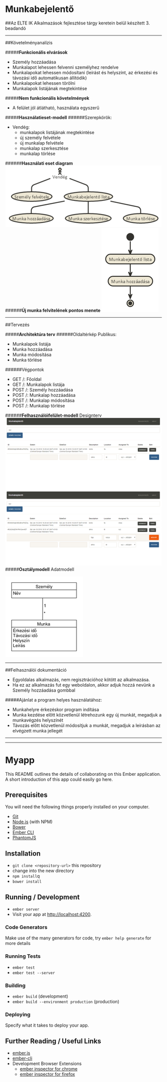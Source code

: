 # Munkabejelentő
##Az ELTE IK Alkalmazások fejlesztése tárgy keretein belül készített 3. beadandó

______
##Követelményanalízis

#####**Funkcionális elvárások**
- Személy hozzáadása
- Munkalapot lehessen felvenni személyhez rendelve
- Munkalapokat lehessen módosítani (leírást és helyszínt, az érkezési és távozási idő automatikusan állítódik)
- Munkalapokat lehessen törölni
- Munkalapok listájának megtekintése

#####**Nem funkcionális követelmények**
- A felület jól átlátható, használata egyszerű

#####**Használatieset-modell**
######Szerepkörök:
- Vendég:
  - munkalapok listájának megtekintése 
  - új személy felvétele
  - új munkalap felvétele
  - munkalap szerkesztése
  - munkalap törlése

######**Használati eset diagram**
![](docs/images/hasznalati_eset_diagram.png)
######**Új munka felvitelének pontos menete**
![](docs/images/folyamatleiras.png)

______
##Tervezés

#####**Architektúra terv**
######Oldaltérkép
Publikus: 
* Munkalapok listája
* Munka hozzáadása
* Munka módosítása
* Munka törlése

######Végpontok

- GET  /: Főoldal
- GET  /: Munkalapok listája
- POST /: Személy hozzáadása
- POST /: Munkalap hozzáadása
- POST /: Munkalap módosítása
- POST /: Munkalap törlése

######**Felhasználóifelület-modell**
Designterv
![](docs/images/design1.png)
![](docs/images/design2.png)
#####**Osztálymodell**
Adatmodell

![](docs/images/adatmodell.png)

______
##Felhasználói dokumentáció
- Egyoldalas alkalmazás, nem regisztrációhoz kötött az alkalmazása.
- Ha ez az alkalmazás fut egy weboldalon, akkor adjuk hozzá nevünk a Személy hozzáadása gombbal

#####Ajánlat a program helyes használatához:
- Munkahelyre érkezéskor program indítása
- Munka kezdése előtt közvetlenül létrehozunk egy új munkát, megadjuk a munkavégzés helyszínét
- Távozás előtt közvetlenül módosítjuk a munkát, megadjuk a leírásban az elvégzett munka jellegét

______
______


# Myapp

This README outlines the details of collaborating on this Ember application.
A short introduction of this app could easily go here.

## Prerequisites

You will need the following things properly installed on your computer.

* [Git](http://git-scm.com/)
* [Node.js](http://nodejs.org/) (with NPM)
* [Bower](http://bower.io/)
* [Ember CLI](http://www.ember-cli.com/)
* [PhantomJS](http://phantomjs.org/)

## Installation

* `git clone <repository-url>` this repository
* change into the new directory
* `npm install`q
* `bower install`

## Running / Development

* `ember server`
* Visit your app at [http://localhost:4200](http://localhost:4200).

### Code Generators

Make use of the many generators for code, try `ember help generate` for more details

### Running Tests

* `ember test`
* `ember test --server`

### Building

* `ember build` (development)
* `ember build --environment production` (production)

### Deploying

Specify what it takes to deploy your app.

## Further Reading / Useful Links

* [ember.js](http://emberjs.com/)
* [ember-cli](http://www.ember-cli.com/)
* Development Browser Extensions
  * [ember inspector for chrome](https://chrome.google.com/webstore/detail/ember-inspector/bmdblncegkenkacieihfhpjfppoconhi)
  * [ember inspector for firefox](https://addons.mozilla.org/en-US/firefox/addon/ember-inspector/)